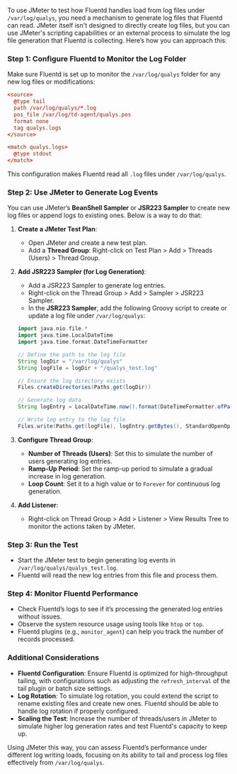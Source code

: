 To use JMeter to test how Fluentd handles load from log files under `/var/log/qualys`, you need a mechanism to generate log files that Fluentd can read. JMeter itself isn't designed to directly create log files, but you can use JMeter's scripting capabilities or an external process to simulate the log file generation that Fluentd is collecting. Here’s how you can approach this:

### Step 1: Configure Fluentd to Monitor the Log Folder
Make sure Fluentd is set up to monitor the `/var/log/qualys` folder for any new log files or modifications:

```conf
<source>
  @type tail
  path /var/log/qualys/*.log
  pos_file /var/log/td-agent/qualys.pos
  format none
  tag qualys.logs
</source>

<match qualys.logs>
  @type stdout
</match>
```
This configuration makes Fluentd read all `.log` files under `/var/log/qualys`.

### Step 2: Use JMeter to Generate Log Events
You can use JMeter’s **BeanShell Sampler** or **JSR223 Sampler** to create new log files or append logs to existing ones. Below is a way to do that:

1. **Create a JMeter Test Plan**:
   - Open JMeter and create a new test plan.
   - Add a **Thread Group**: Right-click on Test Plan > Add > Threads (Users) > Thread Group.

2. **Add JSR223 Sampler (for Log Generation)**:
   - Add a JSR223 Sampler to generate log entries.
   - Right-click on the Thread Group > Add > Sampler > JSR223 Sampler.
   - In the **JSR223 Sampler**, add the following Groovy script to create or update a log file under `/var/log/qualys`:

   ```groovy
   import java.nio.file.*
   import java.time.LocalDateTime
   import java.time.format.DateTimeFormatter

   // Define the path to the log file
   String logDir = "/var/log/qualys"
   String logFile = logDir + "/qualys_test.log"

   // Ensure the log directory exists
   Files.createDirectories(Paths.get(logDir))

   // Generate log data
   String logEntry = LocalDateTime.now().format(DateTimeFormatter.ofPattern("yyyy-MM-dd HH:mm:ss")) + " [INFO] Sample log message from JMeter\n"

   // Write log entry to the log file
   Files.write(Paths.get(logFile), logEntry.getBytes(), StandardOpenOption.CREATE, StandardOpenOption.APPEND)
   ```

3. **Configure Thread Group**:
   - **Number of Threads (Users)**: Set this to simulate the number of users generating log entries.
   - **Ramp-Up Period**: Set the ramp-up period to simulate a gradual increase in log generation.
   - **Loop Count**: Set it to a high value or to `Forever` for continuous log generation.

4. **Add Listener**:
   - Right-click on Thread Group > Add > Listener > View Results Tree to monitor the actions taken by JMeter.

### Step 3: Run the Test
- Start the JMeter test to begin generating log events in `/var/log/qualys/qualys_test.log`.
- Fluentd will read the new log entries from this file and process them.

### Step 4: Monitor Fluentd Performance
- Check Fluentd’s logs to see if it’s processing the generated log entries without issues.
- Observe the system resource usage using tools like `htop` or `top`.
- Fluentd plugins (e.g., `monitor_agent`) can help you track the number of records processed.

### Additional Considerations
- **Fluentd Configuration**: Ensure Fluentd is optimized for high-throughput tailing, with configurations such as adjusting the `refresh_interval` of the tail plugin or batch size settings.
- **Log Rotation**: To simulate log rotation, you could extend the script to rename existing files and create new ones. Fluentd should be able to handle log rotation if properly configured.
- **Scaling the Test**: Increase the number of threads/users in JMeter to simulate higher log generation rates and test Fluentd's capacity to keep up.

Using JMeter this way, you can assess Fluentd’s performance under different log writing loads, focusing on its ability to tail and process log files effectively from `/var/log/qualys`.